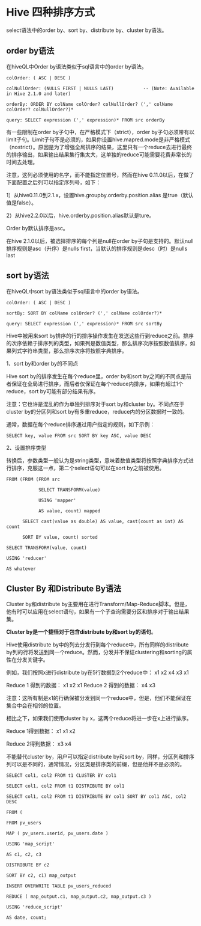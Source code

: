 # Hive 四种排序方式
select语法中的order by、sort by、distribute by、cluster by语法。

## order by语法

在hiveQL中Order by语法类似于sql语言中的order by语法。

```
colOrder: ( ASC | DESC )

colNullOrder: (NULLS FIRST | NULLS LAST)           -- (Note: Available in Hive 2.1.0 and later)

orderBy: ORDER BY colName colOrder? colNullOrder? (',' colName colOrder? colNullOrder?)*

query: SELECT expression (',' expression)* FROM src orderBy
```

有一些限制在order by子句中，在严格模式下（strict），order by子句必须带有以limit子句。Limit子句不是必须的，如果你设置hive.mapred.mode是非严格模式（nostrict）。原因是为了增强全局排序的结果，这里只有一个reduce去进行最终的排序输出，如果输出结果集行集太大，这单独的reduce可能需要花费非常长的时间去处理。

注意，这列必须使用的名字，而不能指定位置号，然而在hive 0.11.0以后，在做了下面配置之后列可以指定序列号，如下：

1）从hive0.11.0到2.1.x，设置hive.groupby.orderby.position.alias 是true（默认值是false）。

2）从hive2.2.0以后，hive.orderby.position.alias默认是ture。

Order by默认排序是asc。

在hive 2.1.0以后，被选择排序的每个列是null在order by子句是支持的。默认null排序规则是asc（升序）是nulls first，当默认的排序规则是desc（时）是nulls last



## sort by语法

在hiveQL中sort by语法类似于sql语言中的order by语法。

```
colOrder: ( ASC | DESC )

sortBy: SORT BY colName colOrder? (',' colName colOrder?)*

query: SELECT expression (',' expression)* FROM src sortBy
```

Hive中被用来sort by排序的行的排序操作发生在发送这些行到reduce之前。排序的次序依赖于排序列的类型，如果列是数值类型，那么排序次序按照数值排序，如果列式字符串类型，那么排序次序将按照字典排序。

1、sort by和order by的不同点

Hive sort by的排序发生在每个reduce里，order by和sort by之间的不同点是前者保证在全局进行排序，而后者仅保证在每个reduce内排序，如果有超过1个reduce，sort by可能有部分结果有序。

注意：它也许是混乱的作为单独列排序对于sort by和cluster by。不同点在于cluster by的分区列和sort by有多重reduce，reduce内的分区数据时一致的。

通常，数据在每个reduce排序通过用户指定的规则，如下示例：

```
SELECT key, value FROM src SORT BY key ASC, value DESC
```

2、设置排序类型

转换后，参数类型一般认为是string类型，意味着数值类型将按照字典排序方式进行排序，克服这一点，第二个select语句可以在sort by之前被使用。

```
FROM (FROM (FROM src

            SELECT TRANSFORM(value)

            USING 'mapper'

            AS value, count) mapped

      SELECT cast(value as double) AS value, cast(count as int) AS count

      SORT BY value, count) sorted

SELECT TRANSFORM(value, count)

USING 'reducer'

AS whatever
```

## Cluster By 和Distribute By语法

Cluster by和distribute by主要用在进行Transform/Map-Reduce脚本。但是，他有时可以应用在select语句，如果有一个子查询需要分区和排序对于输出结果集。

**Cluster by是一个捷径对于包含distribute by和sort by的语句**。

Hive使用distribute by中的列去分发行到每个reduce中，所有同样的distribute by列的行将发送到同一个reduce。然而，分发并不保证clustering和sorting的属性在分发关键字。

例如，我们按照x进行distribute by在5行数据到2个reduce中：
x1
x2
x4
x3
x1

Reduce 1 得到的数据：
x1
x2
x1
Reduce 2 得到的数据：
x4
x3

注意：这所有制是x1的行确保被分发到同一个reduce中，但是，他们不能保证在集合中会在相邻的位置。

相比之下，如果我们使用cluster by x，这两个reduce将进一步在x上进行排序。

Reduce 1得到数据：
x1
x1
x2

Reduce 2得到数据：
x3
x4

不能替代cluster by，用户可以指定distribute by和sort by，同样，分区列和排序列可以是不同的，通常情况，分区类是排序类的前缀，但是他并不是必须的。

```
SELECT col1, col2 FROM t1 CLUSTER BY col1

SELECT col1, col2 FROM t1 DISTRIBUTE BY col1

SELECT col1, col2 FROM t1 DISTRIBUTE BY col1 SORT BY col1 ASC, col2 DESC

FROM (

FROM pv_users

MAP ( pv_users.userid, pv_users.date )

USING 'map_script'

AS c1, c2, c3

DISTRIBUTE BY c2

SORT BY c2, c1) map_output

INSERT OVERWRITE TABLE pv_users_reduced

REDUCE ( map_output.c1, map_output.c2, map_output.c3 )

USING 'reduce_script'

AS date, count;
```